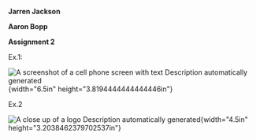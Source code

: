 **Jarren Jackson**

**Aaron Bopp**

**Assignment 2**

Ex.1:

![A screenshot of a cell phone screen with text Description automatically generated](media/image1.png){width="6.5in" height="3.8194444444444446in"}

Ex.2

![A close up of a logo Description automatically generated](media/image2.png){width="4.5in" height="3.2038462379702537in"}
